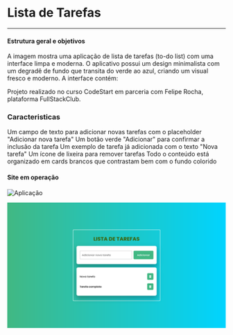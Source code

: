 # Lista de Tarefas
----------

#### Estrutura geral e objetivos
A imagem mostra uma aplicação de lista de tarefas (to-do list) com uma interface limpa e moderna. O aplicativo possui um design minimalista com um degradê de fundo que transita do verde ao azul, criando um visual fresco e moderno.
A interface contém:

Projeto realizado no curso CodeStart em parceria com Felipe Rocha, plataforma FullStackClub.

### Caracteristicas
Um campo de texto para adicionar novas tarefas com o placeholder "Adicionar nova tarefa"
Um botão verde "Adicionar" para confirmar a inclusão da tarefa
Um exemplo de tarefa já adicionada com o texto "Nova tarefa"
Um ícone de lixeira para remover tarefas
Todo o conteúdo está organizado em cards brancos que contrastam bem com o fundo colorido

#### Site em operação
![Aplicação](https://tasksoperator.netlify.app/)

![image](https://github.com/Martins-Guilherme/TodoList/blob/main/img/ListaDeTarefas.png)
